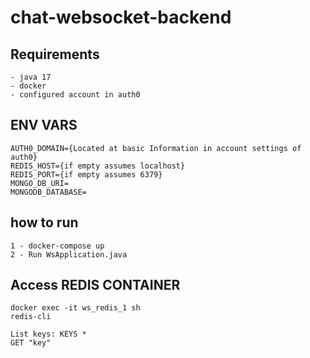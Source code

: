 # chat-websocket-backend

## Requirements
```
- java 17
- docker
- configured account in auth0
```


## ENV VARS

```
AUTH0_DOMAIN={Located at basic Information in account settings of auth0}
REDIS_HOST={if empty assumes localhost}
REDIS_PORT={if empty assumes 6379}
MONGO_DB_URI=
MONGODB_DATABASE=
```

## how to run
```
1 - docker-compose up
2 - Run WsApplication.java
```

## Access REDIS CONTAINER
```
docker exec -it ws_redis_1 sh
redis-cli

List keys: KEYS *
GET "key"
```